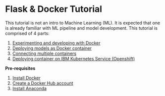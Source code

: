 <h1>Flask & Docker Tutorial</h1>

This tutorial is not an intro to Machine Learning (ML). It is expected that one is already familiar with ML pipeline and model development. This tutorial is comprised of 4 parts:
1. [Experimenting and developing with Docker](https://github.com/ssuleyma/Flask_Docker_Tutorial/blob/main/Part_One.md)
2. [Deploying models as Docker container]()
3. [Connecting multiple containers]()
4. [Deploying container on IBM Kubernetes Service (Openshift)]()

<b>Pre-requisites</b>
1. [Install Docker](https://docs.docker.com/get-docker/)
2. [Create a Docker Hub account](https://hub.docker.com/)
3. [Install Anaconda](https://www.anaconda.com/products/individual)
